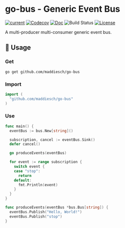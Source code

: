 # go-bus - Generic Event Bus

[![current](https://img.shields.io/github/v/tag/maddiesch/go-bus.svg)](https://github.com/maddiesch/go-bus/releases)
[![Codecov](https://codecov.io/gh/maddiesch/go-bus/graph/badge.svg?token=1PZ250SBC7)](https://codecov.io/gh/maddiesch/go-bus)
[![Doc](https://godoc.org/github.com/maddiesch/go-bus?status.svg)](https://pkg.go.dev/github.com/maddiesch/go-bus)
![Build Status](https://github.com/maddiesch/go-bus/actions/workflows/ci.yml/badge.svg)
[![License](https://img.shields.io/github/license/maddiesch/go-bus)](./LICENSE)

A multi-producer multi-consumer generic event bus.

## 🔨 Usage

### Get

`go get github.com/maddiesch/go-bus`

### Import

```go
import (
  "github.com/maddiesch/go-bus"
)
```

### Use

```go
func main() {
  eventBus := bus.New[string]()

  subscription, cancel := eventBus.Sink()
  defer cancel()

  go produceEvents(eventBus)

  for event := range subscription {
    switch event {
    case "stop":
      return
    default:
      fmt.Println(event)
    }
  }
}

func produceEvents(eventBus *bus.Bus[string]) {
  eventBus.Publish("Hello, World!")
  eventBus.Publish("stop")
}
```
